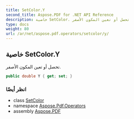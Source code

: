 ```yaml
---
title: SetColor.Y
second_title: Aspose.PDF for .NET API Reference
description: خاصية SetColor. تحصل أو تعين المكون الأصفر
type: docs
weight: 80
url: /ar/net/aspose.pdf.operators/setcolor/y/
---
```

## خاصية SetColor.Y

تحصل أو تعين المكون الأصفر.

```csharp
public double Y { get; set; }
```

### انظر أيضًا

* class [SetColor](../)
* namespace [Aspose.Pdf.Operators](../../../aspose.pdf.operators/)
* assembly [Aspose.PDF](../../../)